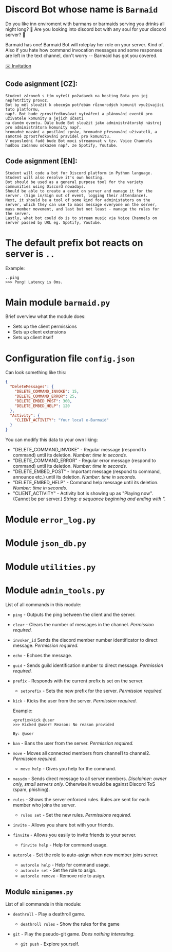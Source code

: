 # Discord Bot whose name is `Barmaid`
Do you like inn enviroment with barmans or barmaids serving you drinks all night long? :beer:
Are you looking into discord bot with any soul for your discord server? :ghost:

Barmaid has one! Barmaid Bot will roleplay her role on your server. Kind of.
Also if you hate how command invocation messages and some responses are left in the text channel, don't worry -- Barmaid has got you covered.

[:envelope: Invitation](https://discord.com/oauth2/authorize?client_id=821538075078557707&permissions=8&scope=bot%20applications.commands)

## Code asignment [CZ]:
```Student napíše Bota pro komunikační platformu Discord, v programovacím jazyce Python.
Student zároveň s tím vyřeší požadavek na hosting Bota pro jej nepřetržitý provoz.
Bot by měl sloužit k obecným potřebám různorodých komunit využívající tuto platformu, 
např. Bot bude zprostředkovávat vytváření a plánování eventů pro uživatele komunity a jejich účasti 
na daném eventu. Dále bude Bot sloužit jako administrátorský nástroj pro administrátora komunity např. 
hromadné mazání a posílání zpráv, hromadné přesouvání uživatelů, a samotné zprostředkování pravidel pro komunitu.
V neposlední řadě bude Bot moci streamovat v tzv. Voice Channels hudbou zadanou odkazem např. ze Spotify, Youtube.
```

## Code asignment [EN]:
```
Student will code a bot for Discord platform in Python language. Student will also resolve it's own hosting.
Bot should be used as a general purpose tool for the variety communities using Discord nowadays.
Should be able to create a event on server and manage it for the server. (Sign in/Sign out of event, logging their attendance).
Next, it should be a tool of some kind for administators on the server, which they can use to mass message everyone on the server, mass member movement, and last but not least - manage the rules for the server.
Lastly, what bot could do is to stream music via Voice Channels on server passed by URL eg. Spotify, Youtube.
```
# The default prefix bot reacts on server is `..`

Example:
```
..ping
>>> Pong! Latency is 0ms.
```
# Main module `barmaid.py`
Brief overview what the module does:
- Sets up the client permissions
- Sets up client extensions
- Sets up client itself

# Configuration file `config.json`
Can look something like this:
```json
{
  "DeleteMessages": {
    "DELETE_COMMAND_INVOKE": 15,
    "DELETE_COMMAND_ERROR": 25,
    "DELETE_EMBED_POST": 300,
    "DELETE_EMBED_HELP": 120
  },
  "Activity": {
    "CLIENT_ACTIVITY": "Your local e-Barmaid"
  }
}
```
You can modify this data to your own liking:
- "DELETE_COMMAND_INVOKE" - Regular message (respond to command) until its deletion. *Number: time in seconds.*
- "DELETE_COMMAND_ERROR" - Regular error message (respond to command) until its deletion. *Number: time in seconds.*
- "DELETE_EMBED_POST" - Important message (respond to command, announce etc.) until its deletion. *Number: time in seconds.*
- "DELETE_EMBED_HELP" - Command help message until its deletion. *Number: time in seconds.*
- "CLIENT_ACTIVITY" - Activity bot is showing up as "Playing now". (Cannot be per server.) *String: a sequance beginning and ending with ".*

# Module `error_log.py`
# Module `json_db.py`
# Module `utilities.py`

# Module `admin_tools.py`
List of all commands in this module:

- `ping` - Outputs the ping between the client and the server.
- `clear` - Clears the number of messages in the channel. *Permission required.*
- `invoker_id` Sends the discord member number identificator to direct message. *Permission required.*
- `echo` - Echoes the message.
- `guid` - Sends guild identification number to direct message. *Permission required.*
- `prefix` - Responds with the current prefix is set on the server.

  - `setprefix` - Sets the new prefix for the server. *Permission required.*
- `kick` - Kicks the user from the server. *Permission required.*

  Example:
  ```
  <prefix>kick @user
  >>> Kicked @user! Reason: No reason provided 

  By: @user
  ```
- `ban` - Bans the user from the server. *Permission required.*
- `move` - Moves all connected members from channel1 to channel2. *Permission required.*
  - `move help` - Gives you help for the command.
- `massdm` - Sends direct message to all server members. *Disclaimer: owner only, small servers only.* Otherwise it would be against Discord ToS (spam, phishing).
- `rules` - Shows the server enforced rules. Rules are sent for each member who joins the server.
  - `rules set` - Set the new rules. *Permissions required.*
- `invite` - Allows you share bot with your friends.
- `finvite` - Allows you easily to invite friends to your server.
  - `finvite help` - Help for command usage.
- `autorole` - Set the role to auto-asign when new member joins server.
  - `autorole help` - Help for command usage.
  - `autorole set` - Set the role to asign.
  - `autorole remove` - Remove role to asign.




## Module `minigames.py`
List of all commands in this module:

- `deathroll` - Play a deathroll game.
    - `deathroll rules` - Show the rules for the game


- `git` - Play the pseudo-git game. *Does nothing interesting.*
    - `git push` - Explore yourself.
